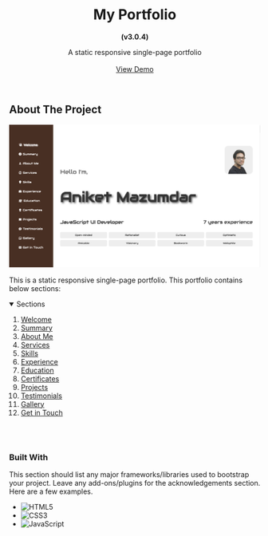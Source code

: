 <!-- HEADING -->
<div align="center">
<h1 align="center">My Portfolio</h1>
  <p align="center"><strong>(v3.0.4)</strong></p>
  <p align="center">
    A static responsive single-page portfolio
    <br />
    <br />
    <a href="https://aniketmazumdar.vercel.app">View Demo</a>
  </p>
</div>
<br/>



<!-- ABOUT THE PROJECT -->
## About The Project

[![Screenshot][screenshot]](https://aniketmazumdar.vercel.app)

This is a static responsive single-page portfolio. This portfolio contains below sections:

<!-- TABLE OF CONTENTS -->
<details open>
  <summary>Sections</summary>
  <ol>
    <li>
      <a href="https://aniketmazumdar.vercel.app">Welcome</a>
    </li>
    <li>
      <a href="https://aniketmazumdar.vercel.app/#summary">Summary</a>
    </li>
    <li>
      <a href="https://aniketmazumdar.vercel.app/#about-me">About Me</a>
    </li>
    <li>
      <a href="https://aniketmazumdar.vercel.app/#services">Services</a>
    </li>
    <li>
      <a href="https://aniketmazumdar.vercel.app/#skills">Skills</a>
    </li>
    <li>
      <a href="https://aniketmazumdar.vercel.app/#experience">Experience</a>
    </li>
    <li>
      <a href="https://aniketmazumdar.vercel.app/#education">Education</a>
    </li>
    <li>
      <a href="https://aniketmazumdar.vercel.app/#certificates">Certificates</a>
    </li>
    <li>
      <a href="https://aniketmazumdar.vercel.app/#projects">Projects</a>
    </li>
    <li>
      <a href="https://aniketmazumdar.vercel.app/#testimonials">Testimonials</a>
    </li>
    <li>
      <a href="https://aniketmazumdar.vercel.app/#gallery">Gallery</a>
    </li>
    <li>
      <a href="https://aniketmazumdar.vercel.app/#get-in-touch">Get in Touch</a>
    </li>
  </ol>
</details>
<br/><br/>



<!-- Built With -->
### Built With

This section should list any major frameworks/libraries used to bootstrap your project. Leave any add-ons/plugins for the acknowledgements section. Here are a few examples.

* ![HTML5][HTML5]
* ![CSS3][CSS3]
* ![JavaScript][JavaScript]


<!-- MARKDOWN LINKS & IMAGES -->
[HTML5]: https://img.shields.io/badge/html5-white?style=for-the-badge&logo=html5&logoColor=default
[CSS3]: https://img.shields.io/badge/css3-white?style=for-the-badge&logo=css3&logoColor=default
[JavaScript]: https://img.shields.io/badge/JavaScript-white?style=for-the-badge&logo=JavaScript&logoColor=default
[screenshot]: /assets/img/screenshots/screenshot.png?raw=true
